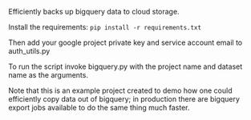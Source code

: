 Efficiently backs up bigquery data to cloud storage.

Install the requirements:
```pip install -r requirements.txt```

Then add your google project private key and service account email to auth_utils.py

To run the script invoke bigquery.py with the project name and dataset name as the arguments.

Note that this is an example project created to demo how one could efficiently copy data out of bigquery; in production there are bigquery export jobs available to do the same thing much faster.
